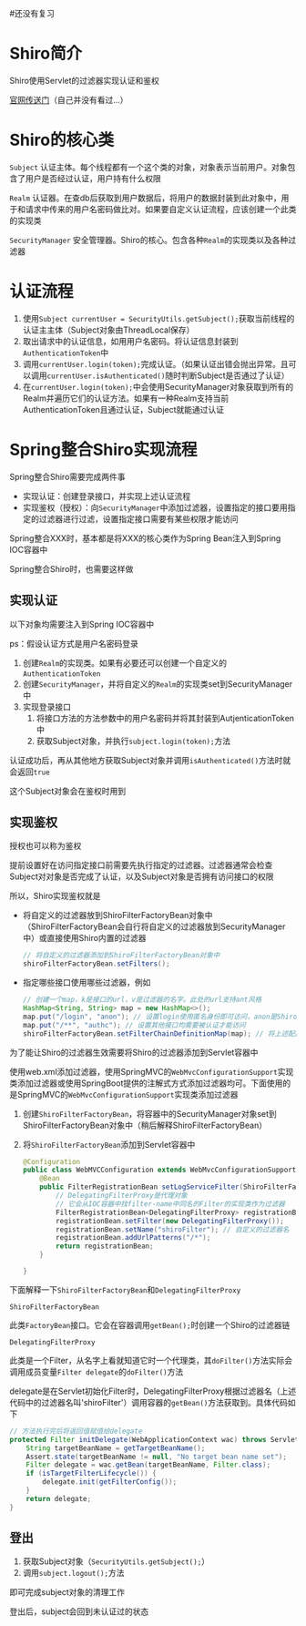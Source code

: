 #还没有复习 

# Shiro简介

Shiro使用Servlet的过滤器实现认证和鉴权

[官网传送门](http://shiro.apache.org/web.html)（自己并没有看过...）


# Shiro的核心类

`Subject`						认证主体。每个线程都有一个这个类的对象，对象表示当前用户。对象包含了用户是否经过认证，用户持有什么权限

`Realm`							认证器。在查db后获取到用户数据后，将用户的数据封装到此对象中，用于和请求中传来的用户名密码做比对。如果要自定义认证流程，应该创建一个此类的实现类

`SecurityManager`		安全管理器。Shiro的核心。包含各种`Realm`的实现类以及各种过滤器


# 认证流程

1. 使用`Subject currentUser = SecurityUtils.getSubject();`获取当前线程的认证主主体（Subject对象由ThreadLocal保存）
2. 取出请求中的认证信息，如用用户名密码。将认证信息封装到`AuthenticationToken`中
3. 调用`currentUser.login(token);`完成认证。（如果认证出错会抛出异常。且可以调用`currentUser.isAuthenticated()`随时判断Subject是否通过了认证）
4. 在`currentUser.login(token);`中会使用SecurityManager对象获取到所有的Realm并遍历它们的认证方法。如果有一种Realm支持当前AuthenticationToken且通过认证，Subject就能通过认证


# Spring整合Shiro实现流程


Spring整合Shiro需要完成两件事

- 实现认证：创建登录接口，并实现上述认证流程
- 实现鉴权（授权）：向`SecurityManager`中添加过滤器，设置指定的接口要用指定的过滤器进行过滤，设置指定接口需要有某些权限才能访问

Spring整合XXX时，基本都是将XXX的核心类作为Spring Bean注入到Spring IOC容器中

Spring整合Shiro时，也需要这样做


## 实现认证

以下对象均需要注入到Spring IOC容器中

ps：假设认证方式是用户名密码登录

1. 创建`Realm`的实现类。如果有必要还可以创建一个自定义的`AuthenticationToken`
2. 创建`SecurityManager`，并将自定义的`Realm`的实现类set到SecurityManager中
3. 实现登录接口
   1. 将接口方法的方法参数中的用户名密码并将其封装到AutjenticationToken中
   2. 获取Subject对象，并执行`subject.login(token);`方法

认证成功后，再从其他地方获取Subject对象并调用`isAuthenticated()`方法时就会返回`true`

这个Subject对象会在鉴权时用到


## 实现鉴权

授权也可以称为鉴权

提前设置好在访问指定接口前需要先执行指定的过滤器。过滤器通常会检查Subject对对象是否完成了认证，以及Subject对象是否拥有访问接口的权限

所以，Shiro实现鉴权就是

- 将自定义的过滤器放到ShiroFilterFactoryBean对象中（ShiroFilterFactoryBean会自行将自定义的过滤器放到SecurityManager中）或直接使用Shiro内置的过滤器

  ```java
  // 将自定义的过滤器添加到ShiroFilterFactoryBean对象中
  shiroFilterFactoryBean.setFilters();
  ```


- 指定哪些接口使用哪些过滤器，例如

  ```java
  // 创建一个map，k是接口的url，v是过滤器的名字。此处的url支持ant风格
  HashMap<String, String> map = new HashMap<>();
  map.put("/login", "anon"); // 设置login使用匿名身份即可访问，anon是Shiro一个内置过滤器的名字
  map.put("/**", "authc"); // 设置其他接口均需要被认证才能访问
  shiroFilterFactoryBean.setFilterChainDefinitionMap(map); // 将上述配置set到ShiroFilterFactoryBean对象中
  ```

为了能让Shiro的过滤器生效需要将Shiro的过滤器添加到Servlet容器中

使用web.xml添加过滤器，使用SpringMVC的`WebMvcConfigurationSupport`实现类添加过滤器或使用SpringBoot提供的注解式方式添加过滤器均可。下面使用的是SpringMVC的`WebMvcConfigurationSupport`实现类添加过滤器

1. 创建`ShiroFilterFactoryBean`，将容器中的SecurityManager对象set到ShiroFilterFactoryBean对象中（稍后解释ShiroFilterFactoryBean）

2. 将`ShiroFilterFactoryBean`添加到Servlet容器中

   ```java
   @Configuration
   public class WebMVCConfiguration extends WebMvcConfigurationSupport {
       @Bean
       public FilterRegistrationBean setLogServiceFilter(ShiroFilterFactoryBean shiroFilter) {
           // DelegatingFilterProxy是代理对象
           // 它会从IOC容器中找filter-name中同名的Filter的实现类作为过滤器
           FilterRegistrationBean<DelegatingFilterProxy> registrationBean = new FilterRegistrationBean<>();
           registrationBean.setFilter(new DelegatingFilterProxy());
           registrationBean.setName("shiroFilter"); // 自定义的过滤器名
           registrationBean.addUrlPatterns("/*");
           return registrationBean;
       }
   
   }
   ```

下面解释一下`ShiroFilterFactoryBean`和`DelegatingFilterProxy`

`ShiroFilterFactoryBean`

此类`FactoryBean`接口。它会在容器调用`getBean();`时创建一个Shiro的过滤器链


`DelegatingFilterProxy`

此类是一个Filter，从名字上看就知道它时一个代理类，其`doFilter()`方法实际会调用成员变量`Filter delegate`的`doFilter()`方法

delegate是在Servlet初始化Filter时，DelegatingFilterProxy根据过滤器名（上述代码中的过滤器名叫'shiroFilter'）调用容器的`getBean()`方法获取到。具体代码如下

```java
// 方法执行完后将返回值赋值给delegate
protected Filter initDelegate(WebApplicationContext wac) throws ServletException {
    String targetBeanName = getTargetBeanName();
    Assert.state(targetBeanName != null, "No target bean name set");
    Filter delegate = wac.getBean(targetBeanName, Filter.class);
    if (isTargetFilterLifecycle()) {
        delegate.init(getFilterConfig());
    }
    return delegate;
}
```


## 登出

1. 获取Subject对象（`SecurityUtils.getSubject();`）
2. 调用`subject.logout();`方法

即可完成subject对象的清理工作

登出后，subject会回到未认证过的状态